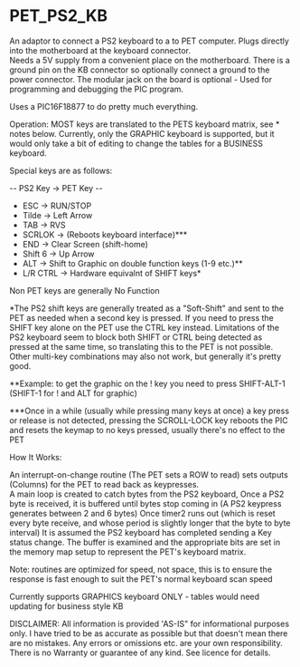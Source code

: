 # PET_PS2_KB
An adaptor to connect a PS2 keyboard to a to PET computer.  Plugs directly into the motherboard at the keyboard connector.  
Needs a 5V supply from a convenient place on the motherboard.  There is a ground pin on the KB connector so optionally connect
a ground to the power connector.  The modular jack on the board is optional - Used for programming and debugging the PIC 
program.

Uses a PIC16F18877 to do pretty much everything.

Operation:
MOST keys are translated to the PETS keyboard matrix, see * notes below.
Currently, only the GRAPHIC keyboard is supported, but it would only take a bit of editing to change the tables for a BUSINESS keyboard.

Special keys are as follows:

-- PS2 Key -> PET Key --
* ESC      -> RUN/STOP
* Tilde    -> Left Arrow
* TAB      -> RVS
* SCRLOK   -> (Reboots keyboard interface)***
* END      -> Clear Screen (shift-home)
* Shift 6  -> Up Arrow
* ALT      -> Shift to Graphic on double function keys (1-9 etc.)**
* L/R CTRL -> Hardware equivalnt of SHIFT keys*

Non PET keys are generally No Function

*The PS2 shift keys are  generally treated as a "Soft-Shift" and sent to the PET as needed when a second key is pressed.
If you need to press the SHIFT key alone on the PET use the CTRL key instead.
Limitations of the PS2 keyboard seem to block both SHIFT or CTRL being detected as pressed at the same time, so translating
this to the PET is not possible.  Other multi-key combinations may also not work, but generally it's pretty good.

**Example: to get the graphic on the ! key you need to press SHIFT-ALT-1  (SHIFT-1 for ! and ALT for graphic)

***Once in a while (usually while pressing many keys at once) a key press or release is not detected, pressing the SCROLL-LOCK 
key reboots the PIC and resets the keymap to no keys pressed, usually there's no effect to the PET


How It Works:
 
An interrupt-on-change routine (The PET sets a ROW to read) sets outputs (Columns) for the PET to read back as keypresses.  
A main loop is created to catch bytes from the PS2 keyboard,
Once a PS2 byte is received, it is buffered until bytes stop coming in (A PS2 keypress generates between 2 and 6 bytes)
Once timer2 runs out (which is reset every byte receive, and whose period is slightly longer that the byte to byte interval)
It is assumed the PS2 keyboard has completed sending a Key status change.  The buffer is examined and the appropriate bits are set 
in the memory map setup to represent the PET's keyboard matrix.

Note: routines are optimized for speed, not space, this is to ensure the response is fast enough to suit the PET's 
normal keyboard scan speed

Currently supports GRAPHICS keyboard ONLY - tables would need updating for business style KB

DISCLAIMER: All information is provided 'AS-IS" for informational purposes only.
I have tried to be as accurate as possible but that doesn't mean there are no mistakes. 
Any errors or omissions etc. are your own responsibility.  
There is no Warranty or guarantee of any kind. See licence for details.
